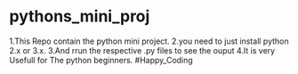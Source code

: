 # pythons_mini_proj
1.This Repo contain the python mini project.
2.you need to just install python 2.x or 3.x.
3.And rrun the  respective .py files to see the ouput
4.It is very Usefull for The python beginners.
#Happy_Coding
